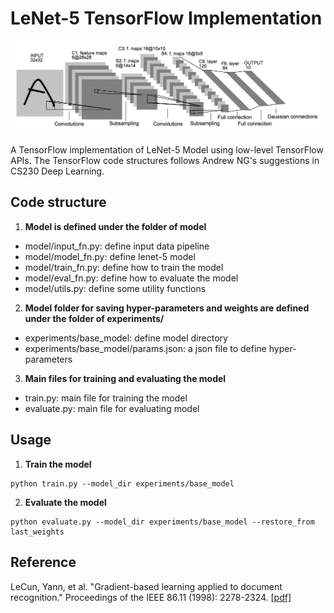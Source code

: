 # LeNet-5 TensorFlow Implementation
![LeNet-5 Architecture](lenet5.png)

A TensorFlow implementation of LeNet-5 Model using low-level TensorFlow APIs. The TensorFlow code structures follows 
Andrew NG's suggestions in CS230 Deep Learning.


## Code structure
1. **Model is defined under the folder of model**

* model/input_fn.py: define input data pipeline
* model/model_fn.py: define lenet-5 model
* model/train_fn.py: define how to train the model
* model/eval_fn.py: define how to evaluate the model
* model/utils.py: define some utility functions

2. **Model folder for saving hyper-parameters and weights are defined under the folder of experiments/**
* experiments/base_model: define model directory
* experiments/base_model/params.json: a json file to define hyper-parameters

3. **Main files for training and evaluating the model**
* train.py: main file for training the model
* evaluate.py: main file for evaluating model


## Usage
1. **Train the model**
```
python train.py --model_dir experiments/base_model
```

2. **Evaluate the model**
```
python evaluate.py --model_dir experiments/base_model --restore_from last_weights
```


## Reference
LeCun, Yann, et al. "Gradient-based learning applied to document recognition." Proceedings of the IEEE 86.11 (1998): 2278-2324. [[pdf]](http://yann.lecun.com/exdb/publis/pdf/lecun-98.pdf)